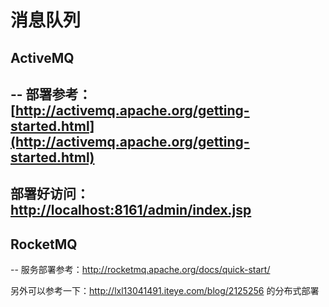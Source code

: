 # 消息队列
## ActiveMQ
-- 
部署参考：[http://activemq.apache.org/getting-started.html](http://activemq.apache.org/getting-started.html)
-- 
部署好访问：[http://localhost:8161/admin/index.jsp](http://localhost:8161/admin/index.jsp)
--

## RocketMQ
--
服务部署参考：http://rocketmq.apache.org/docs/quick-start/

另外可以参考一下：http://lxl13041491.iteye.com/blog/2125256 的分布式部署